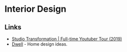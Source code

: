 # Interior Design

## Links

* [Studio Transformation \| Full-time Youtuber Tour \(2019\)](https://www.youtube.com/watch?v=ApTFDOf-ZMo)
* [Dwell](https://www.dwell.com/) - Home design ideas.

